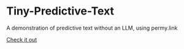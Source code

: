 # Tiny-Predictive-Text
A demonstration of predictive text without an LLM, using permy.link

[Check it out](https://adamgrant.info/tiny-predictive-text)
